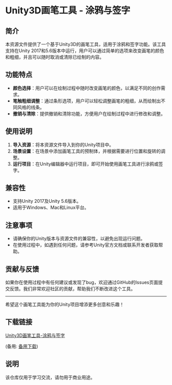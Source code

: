 # Unity3D画笔工具 - 涂鸦与签字

## 简介

本资源文件提供了一个基于Unity3D的画笔工具，适用于涂鸦和签字功能。该工具支持在Unity 2017和5.6版本中运行，用户可以通过简单的选项来改变画笔的颜色和粗细，并且可以随时取消或清除已绘制的内容。

## 功能特点

- **颜色选择**：用户可以在绘制过程中随时改变画笔的颜色，以满足不同的创作需求。
- **笔触粗细调整**：通过条形选项，用户可以轻松调整画笔的粗细，从而绘制出不同风格的线条。
- **撤销与清除**：提供撤销和清除功能，方便用户在绘制过程中进行修改和调整。

## 使用说明

1. **导入资源**：将本资源文件导入到你的Unity项目中。
2. **场景设置**：在场景中添加画笔工具的预制体，并根据需要进行位置和旋转的调整。
3. **运行项目**：在Unity编辑器中运行项目，即可开始使用画笔工具进行涂鸦或签字。

## 兼容性

- 支持Unity 2017及Unity 5.6版本。
- 适用于Windows、Mac和Linux平台。

## 注意事项

- 请确保你的Unity版本与资源文件的兼容性，以避免出现运行问题。
- 在使用过程中，如遇到任何问题，请参考Unity官方文档或联系开发者获取帮助。

## 贡献与反馈

如果你在使用过程中有任何建议或发现了bug，欢迎通过GitHub的Issues页面提交反馈。我们非常欢迎社区的贡献，帮助我们不断改进这个工具。

---

希望这个画笔工具能为你的Unity项目增添更多创意和乐趣！

## 下载链接
[Unity3D画笔工具-涂鸦与签字](https://pan.quark.cn/s/7314a551275a) 

(备用: [备用下载](https://pan.baidu.com/s/1R89qfdfVw6WqxEri6wuq1Q?pwd=1234))

## 说明

该仓库仅用于学习交流，请勿用于商业用途。
